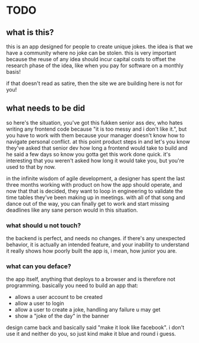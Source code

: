 # TODO

## what is this?

this is an app designed for people to create unique jokes. the idea is that we have a community where no joke can be stolen. this is very important because the reuse of any idea should incur capital costs to offset the research phase of the idea, like when you pay for software on a monthly basis!

if that doesn't read as satire, then the site we are building here is not for you!

## what needs to be did

so here's the situation, you've got this fukken senior ass dev, who hates writing any frontend code because "it is too messy and i don't like it.", but you have to work with them because your manager doesn't know how to navigate personal conflict. at this point product steps in and let's you know they've asked that senior dev how long a frontend would take to build and he said a few days so know you gotta get this work done quick. it's interesting that you weren't asked how long it would take you, but you're used to that by now.

in the infinite wisdom of agile development, a designer has spent the last three months working with product on how the app should operate, and now that that is decided, they want to loop in engineering to validate the time tables they've been making up in meetings. with all of that song and dance out of the way, you can finally get to work and start missing deadlines like any sane person would in this situation.

### what should u not touch?

the backend is perfect, and needs no changes. if there's any unexpected behavior, it is actually an intended feature, and your inability to understand it really shows how poorly built the app is, i mean, how junior you are.

### what can you deface?

the app itself, anything that deploys to a browser and is therefore not programming. basically you need to build an app that:

- allows a user account to be created
- allow a user to login
- allow a user to create a joke, handling any failure u may get
- show a "joke of the day" in the banner

design came back and basically said "make it look like facebook". i don't use it and neither do you, so just kind make it blue and round i guess.
